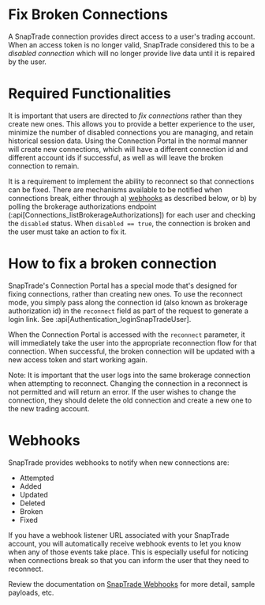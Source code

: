 # Fix Broken Connections

A SnapTrade connection provides direct access to a user's trading account. When an access token is no longer valid, SnapTrade considered this to be a _disabled connection_ which will no longer provide live data until it is repaired by the user.

# Required Functionalities

It is important that users are directed to _fix connections_ rather than they create new ones. This allows you to provide a better experience to the user, minimize the number of disabled connections you are managing, and retain historical session data. Using the Connection Portal in the normal manner will create new connections, which will have a different connection id and different account ids if successful, as well as will leave the broken connection to remain.

It is a requirement to implement the ability to reconnect so that connections can be fixed. There are mechanisms available to be notified when connections break, either through a) [webhooks](/docs/webhooks) as described below, or b) by polling the brokerage authorizations endpoint (:api[Connections_listBrokerageAuthorizations]) for each user and checking the `disabled` status. When `disabled == true`, the connection is broken and the user must take an action to fix it.

# How to fix a broken connection

SnapTrade's Connection Portal has a special mode that's designed for fixing connections, rather than creating new ones. To use the reconnect mode, you simply pass along the connection id (also known as brokerage authorization id) in the `reconnect` field as part of the request to generate a login link. See :api[Authentication_loginSnapTradeUser].

When the Connection Portal is accessed with the `reconnect` parameter, it will immediately take the user into the appropriate reconnection flow for that connection. When successful, the broken connection will be updated with a new access token and start working again.

Note: It is important that the user logs into the same brokerage connection when attempting to reconnect. Changing the connection in a reconnect is not permitted and will return an error. If the user wishes to change the connection, they should delete the old connection and create a new one to the new trading account.

# Webhooks

SnapTrade provides webhooks to notify when new connections are:

- Attempted
- Added
- Updated
- Deleted
- Broken
- Fixed

If you have a webhook listener URL associated with your SnapTrade account, you will automatically receive webhook events to let you know when any of those events take place. This is especially useful for noticing when connections break so that you can inform the user that they need to reconnect.

Review the documentation on [SnapTrade Webhooks](/docs/webhooks) for more detail, sample payloads, etc.
